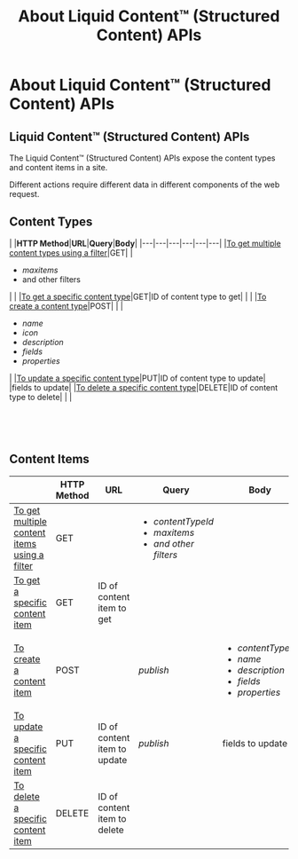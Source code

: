 ﻿---
uid: about-structured-content-apis
locale: en
title: About Liquid Content™ (Structured Content) APIs
dnneditions: 
dnnversion: 09.02.00
related-topics: developers-overview,glossary,creating-apps-that-use-microservices
---

# About Liquid Content™ (Structured Content) APIs

## Liquid Content™ (Structured Content) APIs

The Liquid Content™ (Structured Content) APIs expose the content types and content items in a site.

Different actions require different data in different components of the web request.

## Content Types

|  |**HTTP Method**|**URL**|**Query**|**Body**|
|---|---|---|---|---|---|
|[To get multiple content types using a filter](xref:api-contenttypes-get)|GET| |<ul><li>*maxitems*</li><li>and other filters</li></ul>| |
|[To get a specific content type](xref:api-contenttypes-id-get)|GET|ID of content type to get|  |  |
|[To create a content type](xref:api-contenttypes-post)|POST|  |  |<ul><li><em>name</em></li><li><em>icon</em></li><li><em>description</em></li><li><em>fields</em></li><li><em>properties</em></li></ul>|
|[To update a specific content type](xref:api-contenttypes-id-put)|PUT|ID of content type to update|  |fields to update|
|[To delete a specific content type](xref:api-contenttypes-id-delete)|DELETE|ID of content type to delete|  |  |

 

 

## Content Items
|  |**HTTP Method**|**URL**|**Query**|**Body**|
|---|---|---|---|---|
|[To get multiple content items using a filter](xref:api-contentitems-get)|GET|  |<ul><li><em>contentTypeId</em></li><li><em>maxitems</em></li><li><em>and other filters</em></li></ul>|  |
|[To get a specific content item](xref:api-contentitems-id-get)|GET|ID of content item to get|  |  |
|[To create a content item](xref:api-contentitems-post)|POST|  |<em>publish</em>|<ul><li><em>contentTypeId</em></li><li><em>name</em></li><li><em>description</em></li><li><em>fields</em></li><li><em>properties</em></li></ul>|
|[To update a specific content item](xref:api-contentitems-id-put)|PUT|ID of content item to update|*publish*|fields to update|
|[To delete a specific content item](xref:api-contentitems-id-delete)|DELETE|ID of content item to delete|  |  |
